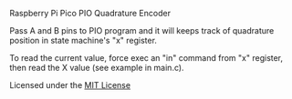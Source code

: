 Raspberry Pi Pico PIO Quadrature Encoder

Pass A and B pins to PIO program and it will keeps track of quadrature position in state machine's "x" register.

To read the current value, force exec an "in" command from "x" register, then read the X value (see example in main.c).

Licensed under the [MIT License](LICENSE)
